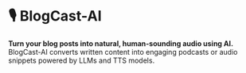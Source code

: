# 🎙️ BlogCast-AI

**Turn your blog posts into natural, human-sounding audio using AI.**  
BlogCast-AI converts written content into engaging podcasts or audio snippets powered by LLMs and TTS models.

